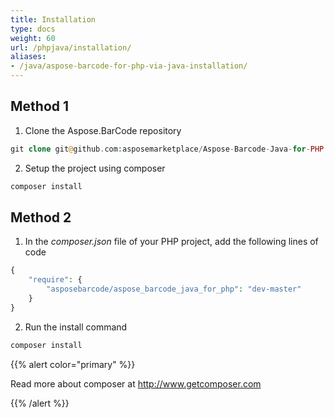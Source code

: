 ```yaml
---
title: Installation
type: docs
weight: 60
url: /phpjava/installation/
aliases:
- /java/aspose-barcode-for-php-via-java-installation/
---
```


## **Method 1**
1. Clone the Aspose.BarCode repository

``` php
git clone git@github.com:asposemarketplace/Aspose-Barcode-Java-for-PHP.git
```

2. Setup the project using composer

``` php 
composer install
```

## **Method 2**
1. In the *composer.json* file of your PHP project, add the following lines of code

``` php
{    
    "require": {        
        "asposebarcode/aspose_barcode_java_for_php": "dev-master"    
    }
}

```

2. Run the install command

``` php 
composer install

```

{{% alert color="primary" %}} 

Read more about composer at http://www.getcomposer.com

{{% /alert %}} 
